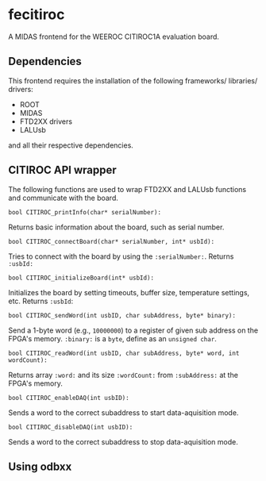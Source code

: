 # fecitiroc
A MIDAS frontend for the WEEROC CITIROC1A evaluation board.

## Dependencies

This frontend requires the installation of the following frameworks/ libraries/ drivers:

* ROOT
* MIDAS
* FTD2XX drivers
* LALUsb

and all their respective dependencies. 

## CITIROC API wrapper

The following functions are used to wrap FTD2XX and LALUsb functions 
and communicate with the board. 


`bool CITIROC_printInfo(char* serialNumber):`

Returns basic information about the board, 
such as serial number.


`bool CITIROC_connectBoard(char* serialNumber, int* usbId):`

Tries to connect with the board by using the `:serialNumber:`.
Returns `:usbId:`


`bool CITIROC_initializeBoard(int* usbId):`

Initializes the board 
by setting timeouts, buffer size, temperature settings, etc.
Returns `:usbId`:


`bool CITIROC_sendWord(int usbID, char subAddress, byte* binary):`

Send a 1-byte word (e.g., `10000000`) to a register of given sub address on the FPGA's memory.
`:binary:` is a `byte`, define as an `unsigned char`.


`bool CITIROC_readWord(int usbID, char subAddress, byte* word, int wordCount):`

Returns array `:word:` and its size `:wordCount:` from `:subAddress:` at the FPGA's memory. 


`bool CITIROC_enableDAQ(int usbID):`

Sends a word to the correct subaddress to start data-aquisition mode.


`bool CITIROC_disableDAQ(int usbID):`

Sends a word to the correct subaddress to stop data-aquisition mode.


## Using odbxx